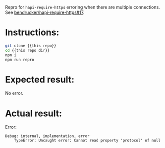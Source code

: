 Repro for `hapi-require-https` erroring when there are multiple connections. See [bendrucker/hapi-require-https#17](https://github.com/bendrucker/hapi-require-https/issues/17).

# Instructions:

```sh
git clone {{this repo}}
cd {{this repo dir}}
npm i
npm run repro
```

# Expected result:

No error.

# Actual result:

Error:

```
Debug: internal, implementation, error
    TypeError: Uncaught error: Cannot read property 'protocol' of null
```
